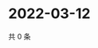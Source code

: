 # 2022-03-12

共 0 条

<!-- BEGIN WEIBO -->
<!-- 最后更新时间 Sat Mar 12 2022 00:25:42 GMT+0800 (China Standard Time) -->

<!-- END WEIBO -->
